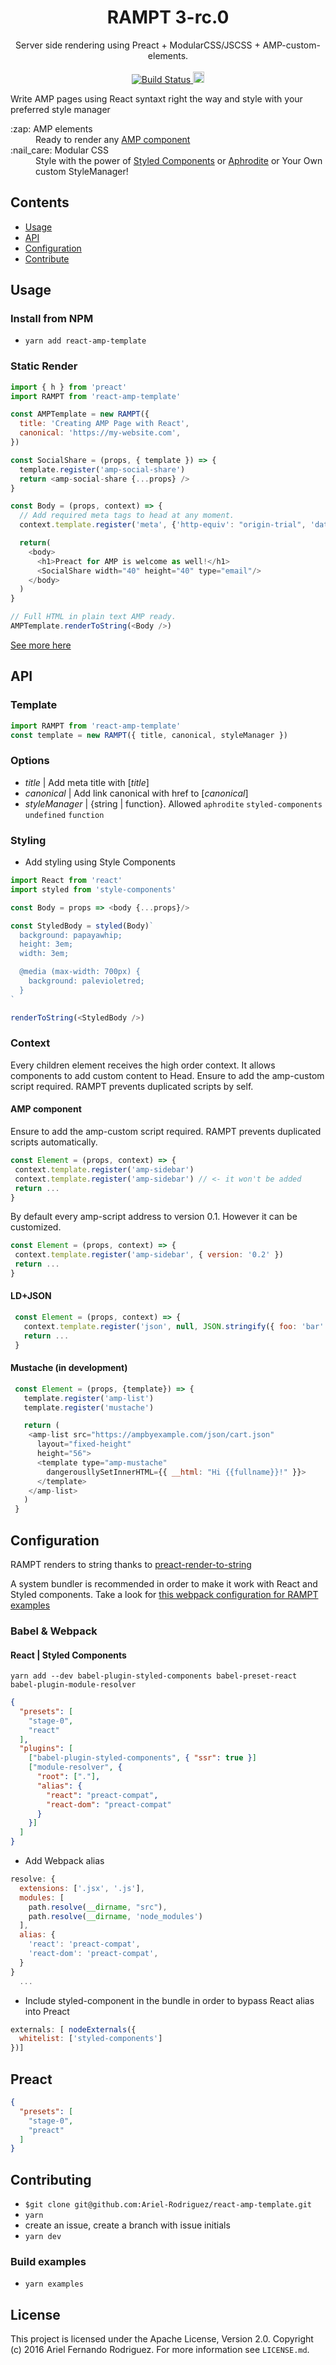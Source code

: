 <div align="center">
  <h1><strong>RAMPT 3-rc.0</strong></h1>
  <div align="center">Server side rendering using Preact + ModularCSS/JSCSS + AMP-custom-elements.</div>
</div>

<br />

<div align="center">
  <!-- Build Status -->
  <a href="https://travis-ci.org/Ariel-Rodriguez/react-amp-template">
    <img src="https://travis-ci.org/Ariel-Rodriguez/react-amp-template.svg?branch=master" alt="Build Status" />
  </a>
  <!-- npm ver -->
  <a href="https://badge.fury.io/js/react-amp-template"><img src="https://badge.fury.io/js/react-amp-template.svg" alt="npm version" height="18"></a>
</div>


Write AMP pages using React syntaxt right the way and style with your preferred style manager

<dl>
  <dt>:zap: AMP elements</dt>
  <dd>Ready to render any <a href="https://ampbyexample.com/#components">AMP component</a></dd>
  <dt>:nail_care: Modular CSS</dt>
  <dd>Style with the power of <a href="https://github.com/styled-components/styled-components">Styled Components</a> or <a href="https://github.com/Khan/aphrodite">Aphrodite</a> or Your Own custom StyleManager!</dd>
</dl>




## Contents

- [Usage](#usage)
- [API](#api)
- [Configuration](#configuration)
- [Contribute](#contributing)


## Usage

### Install from NPM

- `yarn add react-amp-template`

### Static Render

```javascript
import { h } from 'preact'
import RAMPT from 'react-amp-template'

const AMPTemplate = new RAMPT({
  title: 'Creating AMP Page with React',
  canonical: 'https://my-website.com',
})

const SocialShare = (props, { template }) => {
  template.register('amp-social-share')
  return <amp-social-share {...props} />
}

const Body = (props, context) => {
  // Add required meta tags to head at any moment.
  context.template.register('meta', {'http-equiv': "origin-trial", 'data-feature': "Web Share"})

  return(
    <body>
      <h1>Preact for AMP is welcome as well!</h1>
      <SocialShare width="40" height="40" type="email"/>
    </body>
  )
}

// Full HTML in plain text AMP ready.
AMPTemplate.renderToString(<Body />)

```
[See more here](https://github.com/Ariel-Rodriguez/react-amp-template/tree/master/examples)


## API

### Template

```javascript
import RAMPT from 'react-amp-template'
const template = new RAMPT({ title, canonical, styleManager })
```

### Options

 - *title* | Add meta title with [_title_]
 - *canonical*  | Add link canonical with href to [_canonical_]
 - *styleManager* | {string | function}. Allowed `aphrodite` `styled-components` `undefined` `function` 

### Styling

- Add styling using Style Components

```javascript
import React from 'react'
import styled from 'style-components'

const Body = props => <body {...props}/>

const StyledBody = styled(Body)`
  background: papayawhip;
  height: 3em;
  width: 3em;

  @media (max-width: 700px) {
    background: palevioletred;
  }
`

renderToString(<StyledBody />)
```


### Context

Every children element receives the high order context.
It allows components to add custom content to Head.
Ensure to add the amp-custom script required. RAMPT prevents duplicated scripts by self.

#### AMP component

Ensure to add the amp-custom script required.
RAMPT prevents duplicated scripts automatically.

```javascript
const Element = (props, context) => {
 context.template.register('amp-sidebar')
 context.template.register('amp-sidebar') // <- it won't be added
 return ...
}
```

By default every amp-script address to version 0.1. However it can be customized.

```javascript
const Element = (props, context) => {
 context.template.register('amp-sidebar', { version: '0.2' })
 return ...
}
```

#### LD+JSON

```javascript
 const Element = (props, context) => {
   context.template.register('json', null, JSON.stringify({ foo: 'bar' }))
   return ...
 }
```

#### Mustache (in development)

```javascript
 const Element = (props, {template}) => {
   template.register('amp-list')
   template.register('mustache')

   return (
    <amp-list src="https://ampbyexample.com/json/cart.json"
      layout="fixed-height"
      height="56">
      <template type="amp-mustache"
        dangerousllySetInnerHTML={{ __html: "Hi {{fullname}}!" }}>
      </template>
    </amp-list>
   )
 }
```

## Configuration

RAMPT renders to string thanks to [preact-render-to-string](https://github.com/developit/preact-render-to-string)

A system bundler is recommended in order to make it work with React and Styled components.
Take a look for [this webpack configuration for RAMPT examples](https://github.com/Ariel-Rodriguez/react-amp-template/blob/master/config/webpack.config.babel.js)

### Babel & Webpack

#### React | Styled Components

`yarn add --dev babel-plugin-styled-components babel-preset-react babel-plugin-module-resolver`

```json
{
  "presets": [
    "stage-0",
    "react"
  ],
  "plugins": [
    ["babel-plugin-styled-components", { "ssr": true }]
    ["module-resolver", {
      "root": ["."],
      "alias": {
        "react": "preact-compat",
        "react-dom": "preact-compat"
      }
    }]
  ]
}
```

- Add Webpack alias

```javascript
resolve: {
  extensions: ['.jsx', '.js'],
  modules: [
    path.resolve(__dirname, "src"),
    path.resolve(__dirname, 'node_modules')
  ],
  alias: {
    'react': 'preact-compat',
    'react-dom': 'preact-compat',
  }
}
  ...
```

- Include styled-component in the bundle in order to bypass React alias into Preact

```javascript
externals: [ nodeExternals({
  whitelist: ['styled-components']
})]
```

## Preact

```json
{
  "presets": [
    "stage-0",
    "preact"
  ]
}
```

## Contributing

- `$git clone git@github.com:Ariel-Rodriguez/react-amp-template.git`
- `yarn`
- create an issue, create a branch with issue initials
- `yarn dev`

### Build examples

- `yarn examples`

## License

This project is licensed under the Apache License, Version 2.0. Copyright (c) 2016 Ariel Fernando Rodriguez. For more information see `LICENSE.md`.
